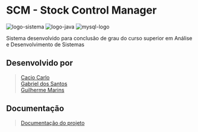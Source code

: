 # SCM - Stock Control Manager 
![logo-sistema][logo-sistema-150-75] ![logo-java][java-75-75] ![mysql-logo][mysql-150-75]

Sistema desenvolvido para conclusão de grau do curso superior em Análise e Desenvolvimento de Sistemas

## Desenvolvido por
> [Cacio Carlo](https://github.com/caciocarlo)<br>
> [Gabriel dos Santos](https://github.com/Santos-Gabriel)<br>
> [Guilherme Marins](https://github.com/gui120599)

## Documentação
> [Documentação do projeto](https://github.com/santos-gabriel/documentacao-projeto-interdisciplinar)


[logo-sistema-150-75]: https://user-images.githubusercontent.com/42524755/100166219-ef537f00-2e9a-11eb-87bf-0cf0c8ad1404.png
[java-75-75]: https://user-images.githubusercontent.com/42524755/100175479-3a768d80-2ead-11eb-84a1-7bb5e439f9f8.png
[mysql-150-75]: https://user-images.githubusercontent.com/42524755/100175848-eddf8200-2ead-11eb-8156-409a6123e931.png
